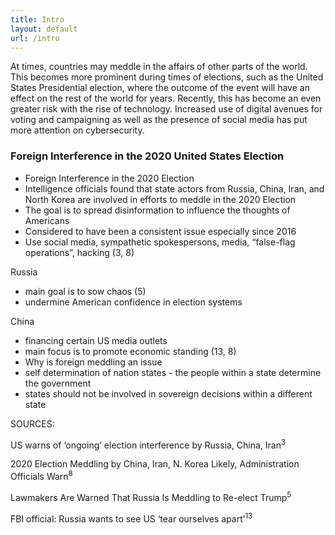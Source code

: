 ```yaml
---
title: Intro
layout: default
url: /intro
---
```

At times, countries may meddle in the affairs of other parts of the world. This becomes more prominent during times of elections, such as the United States Presidential election, where the outcome of the event will have an effect on the rest of the world for years. Recently, this has become an even greater risk with the rise of technology. Increased use of digital avenues for voting and campaigning as well as the presence of social media has put more attention on cybersecurity.

### Foreign Interference in the 2020 United States Election

- Foreign Interference in the 2020 Election
- Intelligence officials found that state actors from Russia, China, Iran, and North Korea are involved in efforts to meddle in the 2020 Election
- The goal is to spread disinformation to influence the thoughts of Americans
- Considered to have been a consistent issue especially since 2016
- Use social media, sympathetic spokespersons, media, “false-flag operations”, hacking (3, 8)

Russia

- main goal is to sow chaos (5)
- undermine American confidence in election systems

China

- financing certain US media outlets 
- main focus is to promote economic standing (13, 8)
- Why is foreign meddling an issue
- self determination of nation states - the people within a state determine the government
- states should not be involved in sovereign decisions within a different state


SOURCES:

US warns of ‘ongoing’ election interference by Russia, China, Iran<sup>3</sup>

2020 Election Meddling by China, Iran, N. Korea Likely, Administration Officials Warn<sup>8</sup>

 Lawmakers Are Warned That Russia Is Meddling to Re-elect Trump<sup>5</sup>

FBI official: Russia wants to see US ‘tear ourselves apart’<sup>13</sup>